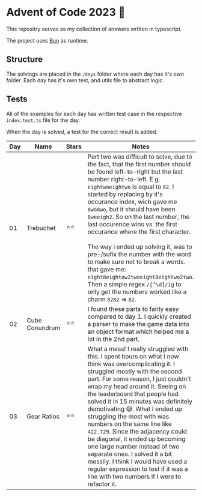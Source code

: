 # Advent of Code 2023 🎄

This repositry serves as my collection of answers written in typescript.

The project uses [Bun](https://bun.sh) as runtime.

## Structure

The solvings are placed in the `/days` folder where each day has it's own folder. Each day has it's own test, and utils file to abstract logic.

## Tests

All of the examples for each day has written test case in the respective `index.test.ts` file for the day.

When the day is solved, a test for the correct result is added.

| Day | Name           | Stars | Notes                                                                                                                                                                                                                                                                                                                                                                                                                                                                                                                                                                                                                                                              |
| --- | -------------- | ----- | ------------------------------------------------------------------------------------------------------------------------------------------------------------------------------------------------------------------------------------------------------------------------------------------------------------------------------------------------------------------------------------------------------------------------------------------------------------------------------------------------------------------------------------------------------------------------------------------------------------------------------------------------------------------ |
| 01  | Trebuchet      | ⭐⭐  | Part two was difficult to solve, due to the fact, that the first number should be found left-to-right but the last number right-to-left. E.g. `eightwoeightwo` is equal to `82`. I started by replacing by it's occurance index, wich gave me `8wo8wo`, but it should have been `8weeigh2`. So on the last number, the last occurence wins vs. the first occurance where the first character. <br><br>The way i ended up solving it, was to pre-/sufix the number with the word to make sure not to break a words. that gave me: `eight8eightow2twoeight8eightwo2two`. Then a simple regex `/[^\d]/ig` to only get the numbers worked like a charm `8282` => `82`. |
| 02  | Cube Conundrum | ⭐⭐  | I found these parts to fairly easy compared to day 1. I quickly created a parser to make the game data into an object format which helped me a lot in the 2nd part.                                                                                                                                                                                                                                                                                                                                                                                                                                                                                                |
| 03  | Gear Ratios    | ⭐⭐  | What a mess! I really struggled with this. I spent hours on what I now think was overcomplicating it. I struggled mostly with the second part. For some reason, I just couldn't wrap my head around it. Seeing on the leaderboard that people had solved it in 15 minutes was definitely demotivating 😅. What I ended up struggling the most with was numbers on the same line like `422.729`. Since the adjacency could be diagonal, it ended up becoming one large number instead of two separate ones. I solved it a bit messily. I think I would have used a regular expression to test if it was a line with two numbers if I were to refactor it.           |
